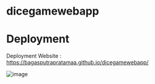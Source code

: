 # dicegamewebapp

# Deployment
Deployment Website : https://bagasputrapratamaa.github.io/dicegamewebapp/

![image](https://user-images.githubusercontent.com/109785625/186856042-e7c71ce6-0b74-4c43-9684-1bf5ca47a49b.png)
